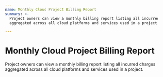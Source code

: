 ```yaml
---
name: Monthly Cloud Project Billing Report
summary: >-
  Project owners can view a monthly billing report listing all incurred charges
  aggregated across all cloud platforms and services used in a project.  

---
```


# Monthly Cloud Project Billing Report

Project owners can view a monthly billing report listing all incurred charges aggregated across all cloud platforms and services used in a project.  

